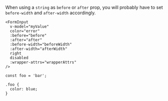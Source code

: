 When using a `string` as `before` or `after` prop, you will probably have to set `before-width` and `after-width` accordingly.

```vue-template
<FormInput
  v-model="myValue"
  color="error"
  :before="before"
  :after="after"
  :before-width="beforeWidth"
  :after-width="afterWidth"
  right
  disabled
  :wrapper-attrs="wrapperAttrs"
/>
```

```vue-script
const foo = 'bar';
```

```vue-style
.foo {
  color: blue;
}
```

